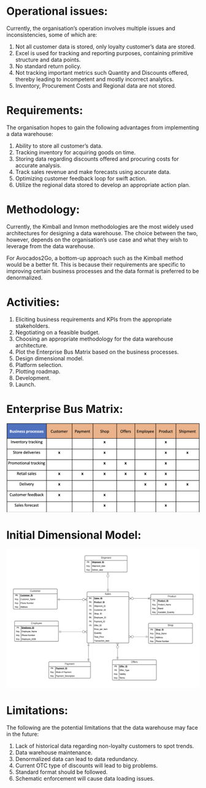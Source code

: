 # Operational issues:
Currently, the organisation’s operation involves multiple issues and inconsistencies, some of which are:
1. Not all customer data is stored, only loyalty customer’s data are stored.
2. Excel is used for tracking and reporting purposes, containing primitive structure and data points.
3. No standard return policy.
4. Not tracking important metrics such Quantity and Discounts offered, thereby leading to incompetent and mostly incorrect analytics.
5. Inventory, Procurement Costs and Regional data are not stored.

# Requirements:
The organisation hopes to gain the following advantages from implementing a data warehouse:
1. Ability to store all customer’s data.
2. Tracking inventory for acquiring goods on time.
3. Storing data regarding discounts offered and procuring costs for accurate analysis.
4. Track sales revenue and make forecasts using accurate data.
5. Optimizing customer feedback loop for swift action.
6. Utilize the regional data stored to develop an appropriate action plan.

# Methodology:
Currently, the Kimball and Inmon methodologies are the most widely used architectures for designing a data warehouse. The choice between the two, however, depends on the organisation’s use case and what they wish to leverage from the data warehouse.

For Avocados2Go, a bottom-up approach such as the Kimball method would be a better fit. This is because their requirements are specific to improving certain business processes and the data format is preferred to be denormalized.

# Activities:
1. Eliciting business requirements and KPIs from the appropriate stakeholders.
2. Negotiating on a feasible budget.
3. Choosing an appropriate methodology for the data warehouse architecture.
4. Plot the Enterprise Bus Matrix based on the business processes.
5. Design dimensional model.
6. Platform selection.
7. Plotting roadmap.
8. Development.
9. Launch.

# Enterprise Bus Matrix:
![Enterprise Bus Matrix](/Diagrams/Enterprise%20Bus%20Matrix.png)

# Initial Dimensional Model:
![Dimensional Model](/Diagrams/Dimensional%20Model.png)

# Limitations:
The following are the potential limitations that the data warehouse may face in the future:
1. Lack of historical data regarding non-loyalty customers to spot trends.
2. Data warehouse maintenance.
3. Denormalized data can lead to data redundancy.
4. Current OTC type of discounts will lead to big problems.
5. Standard format should be followed.
6. Schematic enforcement will cause data loading issues.